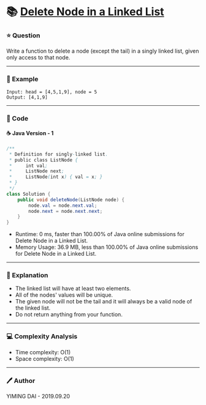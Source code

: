 # :books: [Delete Node in a Linked List](https://leetcode.com/problems/delete-node-in-a-linked-list/)

### :star: Question

Write a function to delete a node (except the tail) in a singly linked list, given only access to that node.

--- 

### :car: Example
```
Input: head = [4,5,1,9], node = 5
Output: [4,1,9]
```
---

### :hammer: Code

#### :coffee: Java Version - 1

```java
/**
 * Definition for singly-linked list.
 * public class ListNode {
 *     int val;
 *     ListNode next;
 *     ListNode(int x) { val = x; }
 * }
 */
class Solution {
    public void deleteNode(ListNode node) {
        node.val = node.next.val;
        node.next = node.next.next;
    }
}
```

- Runtime: 0 ms, faster than 100.00% of Java online submissions for Delete Node in a Linked List.
- Memory Usage: 36.9 MB, less than 100.00% of Java online submissions for Delete Node in a Linked List.

---

### :pencil: Explanation

- The linked list will have at least two elements.
- All of the nodes' values will be unique.
- The given node will not be the tail and it will always be a valid node of the linked list.
- Do not return anything from your function.

---

### :computer: Complexity Analysis

- Time complexity: O(1)
- Space complexity: O(1)

---

### :pen: Author

YIMING DAI - 2019.09.20
